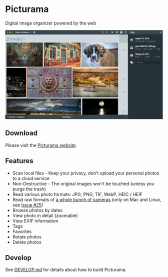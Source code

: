 # Picturama

Digital image organizer powered by the web

[![](doc/picturama-screenshot.jpg)](https://picturama.github.io/)

## Download

Please visit the [Picturama website](https://picturama.github.io/).

## Features

- Scan local files - Keep your privacy, don't upload your personal photos to a cloud service
- Non-Destructive - The original images won't be touched (unless you purge the trash)
- Read various photo formats: JPG, PNG, TIF, WebP, HEIC / HEIF
- Read raw formats of [a whole bunch of cameras](https://www.libraw.org/supported-cameras) (only on Mac and Linux, see [Issue #25](https://github.com/picturama/picturama/issues/25))
- Browse photos by dates
- View photo in detail (zoomable)
- View EXIF information
- Tags
- Favorites
- Rotate photos
- Delete photos

## Develop

See [DEVELOP.md](DEVELOP.md) for details about how to build Picturama.
